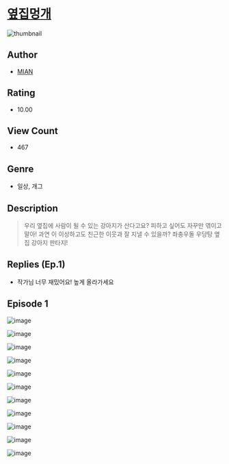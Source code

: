 # [옆집멍개](https://comic.naver.com/challenge/list?titleId=810017)
![thumbnail](https://image-comic.pstatic.net/user_contents_data/challenge_comic/2023/05/23/313877/upload_3486966095400690534_480x623.jpeg)

## Author
- [MIAN](https://comic.naver.com/artistTitle?id=313877)

## Rating
- 10.00

## View Count
- 467

## Genre
- 일상, 개그

## Description
> ﻿우리 옆집에 사람이 될 수 있는 강아지가 산다고요? 피하고 싶어도 자꾸만 엮이고 말아! 과연 이 이상하고도 친근한 이웃과 잘 지낼 수 있을까? 좌충우돌 우당탕 옆집 강아지 판타지!

## Replies (Ep.1)
- 작가님 너무 재밌어요! 높게 올라가세요

## Episode 1
![image](https://image-comic.pstatic.net/user_contents_data/challenge_comic/2023/05/27/313877/upload_3774636828724388913.jpeg)

![image](https://image-comic.pstatic.net/user_contents_data/challenge_comic/2023/05/27/313877/upload_3546080247113200441.jpeg)

![image](https://image-comic.pstatic.net/user_contents_data/challenge_comic/2023/05/27/313877/upload_7089340059865277029.jpeg)

![image](https://image-comic.pstatic.net/user_contents_data/challenge_comic/2023/05/27/313877/upload_4135202995974661684.jpeg)

![image](https://image-comic.pstatic.net/user_contents_data/challenge_comic/2023/05/27/313877/upload_7076616489716430689.jpeg)

![image](https://image-comic.pstatic.net/user_contents_data/challenge_comic/2023/05/27/313877/upload_7149292000769226086.jpeg)

![image](https://image-comic.pstatic.net/user_contents_data/challenge_comic/2023/05/27/313877/upload_7378132475336810850.jpeg)

![image](https://image-comic.pstatic.net/user_contents_data/challenge_comic/2023/05/27/313877/upload_3474588922233303654.jpeg)

![image](https://image-comic.pstatic.net/user_contents_data/challenge_comic/2023/05/27/313877/upload_7364904045642932531.jpeg)

![image](https://image-comic.pstatic.net/user_contents_data/challenge_comic/2023/05/27/313877/upload_3834078841079752291.jpeg)

![image](https://image-comic.pstatic.net/user_contents_data/challenge_comic/2023/05/27/313877/upload_7364574393981428792.jpeg)
